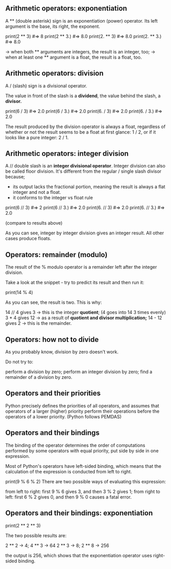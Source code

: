 ## Arithmetic operators: exponentiation

A ** (double asterisk) sign is an exponentiation (power) operator. Its left argument is the base, its right, the exponent.

print(2 ** 3) #=> 8
print(2 ** 3.) #=> 8.0
print(2. ** 3) #=> 8.0
print(2. ** 3.) #=> 8.0

-> when both ** arguments are integers, the result is an integer, too;
-> when at least one ** argument is a float, the result is a float, too.

## Arithmetic operators: division
A / (slash) sign is a divisional operator.

The value in front of the slash is a **dividend**, the value behind the slash, a **divisor.**

print(6 / 3) #=> 2.0
print(6 / 3.) #=> 2.0
print(6. / 3) #=> 2.0
print(6. / 3.) #=> 2.0

The result produced by the division operator is always a float, regardless of whether or not the result seems to be a float at first glance: 1 / 2, or if it looks like a pure integer: 2 / 1.

## Arithmetic operators: integer division

A // double slash is an **integer divisional operator**. Integer division can also be called floor division. It's different from the regular / single slash divisor because;
- its output lacks the fractional portion, meaning the result is always a flat integer and not a float.
- it conforms to the integer vs float rule

print(6 // 3) #=> 2
print(6 // 3.) #=> 2.0
print(6. // 3) #=> 2.0
print(6. // 3.) #=> 2.0

(compare to results above) 

As you can see, integer by integer division gives an integer result. All other cases produce floats.

## Operators: remainder (modulo)
The result of the % modulo operator is a remainder left after the integer division.

Take a look at the snippet - try to predict its result and then run it:

print(14 % 4)


As you can see, the result is two. This is why:

14 // 4 gives 3 → this is the integer **quotient**; (4 goes into 14 3 times evenly) 
3 * 4 gives 12 → as a result of **quotient and divisor multiplication;** 
14 - 12 gives 2 → this is the remainder.

## Operators: how not to divide
As you probably know, division by zero doesn't work.

Do not try to:

perform a division by zero;
perform an integer division by zero;
find a remainder of a division by zero.

## Operators and their priorities
Python precisely defines the priorities of all operators, and assumes that operators of a larger (higher) priority perform their operations before the operators of a lower priority. (Python follows PEMDAS)

## Operators and their bindings
The binding of the operator determines the order of computations performed by some operators with equal priority, put side by side in one expression.

Most of Python's operators have left-sided binding, which means that the calculation of the expression is conducted from left to right.

print(9 % 6 % 2)
There are two possible ways of evaluating this expression:

from left to right: first 9 % 6 gives 3, and then 3 % 2 gives 1;
from right to left: first 6 % 2 gives 0, and then 9 % 0 causes a fatal error.

## Operators and their bindings: exponentiation
print(2 ** 2 ** 3)


The two possible results are:

2 ** 2 → 4; 4 ** 3 → 64
2 ** 3 → 8; 2 ** 8 → 256

the output is 256, which shows that the exponentiation operator uses right-sided binding.



